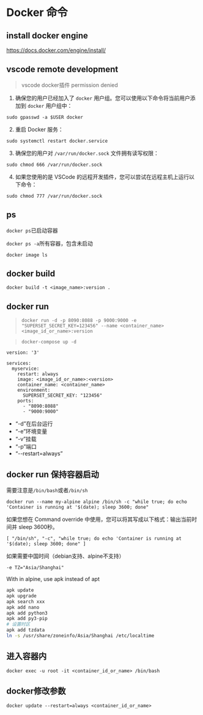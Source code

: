 # Docker 命令

## install docker engine

https://docs.docker.com/engine/install/

## vscode remote development

>vscode docker插件 permission denied

1. 确保您的用户已经加入了 `docker` 用户组。您可以使用以下命令将当前用户添加到 `docker` 用户组中：

```
sudo gpasswd -a $USER docker
```

2. 重启 Docker 服务：

```
sudo systemctl restart docker.service
```

3. 确保您的用户对 `/var/run/docker.sock` 文件拥有读写权限：

```
sudo chmod 666 /var/run/docker.sock
```

4. 如果您使用的是 VSCode 的远程开发插件，您可以尝试在远程主机上运行以下命令：

```
sudo chmod 777 /var/run/docker.sock
```


## ps
```docker ps```已启动容器

```docker ps -a```所有容器，包含未启动

```docker image ls```
## docker build
```docker build -t <image_name>:version .```
## docker run
> ```docker run -d -p 8090:8088 -p 9000:9000 -e "SUPERSET_SECRET_KEY=123456" --name <container_name>  <image_id_or_name>:version```

> ```docker-compose up -d```

```
version: '3'

services:
  myservice:
    restart: always
    image: <image_id_or_name>:<version>
    container_name: <container_name>
    environment:
      SUPERSET_SECRET_KEY: "123456"
    ports:
      - "8090:8088"
      - "9000:9000"

```
- “-d”在后台运行
- “-e”环境变量
- “-v”挂载
- “-p”端口
- “--restart=always”

## docker run 保持容器启动
需要注意是```/bin/bash```或者```/bin/sh```

```docker run --name my-alpine alpine /bin/sh -c "while true; do echo 'Container is running at '$(date); sleep 3600; done"```

如果您想在 Command override 中使用，您可以将其写成以下格式：输出当前时间并 sleep 3600秒。

```[ "/bin/sh", "-c", "while true; do echo 'Container is running at '$(date); sleep 3600; done" ]```

如果需要中国时间（debian支持、alpine不支持）

```-e TZ="Asia/Shanghai"```

With in alpine, use apk instead of apt
```bash
apk update
apk upgrade
apk search xxx
apk add nano
apk add python3
apk add py3-pip
# 设置时区
apk add tzdata
ln -s /usr/share/zoneinfo/Asia/Shanghai /etc/localtime
```



## 进入容器内
```docker exec -u root -it <container_id_or_name> /bin/bash```

## docker修改参数
```docker update --restart=always <container_id_or_name>```
